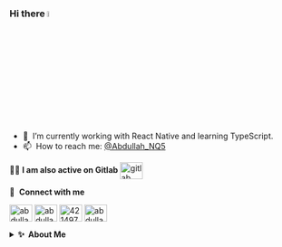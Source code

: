 ### Hi there <a href="https://www.linkedin.com/in/abdullah-qureshi5/"><img src="https://media.giphy.com/media/hvRJCLFzcasrR4ia7z/giphy.gif" width="5%"></a>

<!-- - 🔭 &nbsp;I’m currently working on something cool :wink: -->
- 🌱 &nbsp;I’m currently working with React Native and learning TypeScript. 
- 📫 &nbsp;How to reach me: [@Abdullah_NQ5](https://twitter.com/Abdullah_NQ5) 
<!-- - 👨‍💻 &nbsp;Read more about my projects at [abdullahqureshi.com](https://www.abdullahqureshi.com/#portfolio) -->
<!-- - ⚡ &nbsp;Fun fact: I :heart: :dog:s and Xbox Gaming (GamerTag: [GKRXtreme](https://account.xbox.com/en-us/profile?gamertag=GKRXtreme)) -->


🤹‍♂️ **I am also active on Gitlab**
<a href="https://gitlab.com/abdullahqureshi5" target="blank"><img align="center" src="https://about.gitlab.com/images/press/logo/wm.svg" alt="gitlab" height="30" width="40" /></a>


🔗 &nbsp;**Connect with me**
<p align="left">
<a href="https://twitter.com/Abdullah_NQ5" target="blank"><img align="center" src="https://raw.githubusercontent.com/rahuldkjain/github-profile-readme-generator/master/src/images/icons/Social/twitter.svg" alt="abdullahqureshi" height="30" width="40" /></a>
<a href="https://www.linkedin.com/in/abdullah-qureshi5/" target="blank"><img align="center" src="https://raw.githubusercontent.com/rahuldkjain/github-profile-readme-generator/master/src/images/icons/Social/linked-in-alt.svg" alt="abdullahqureshi" height="30" width="40" /></a>
<a href="https://stackoverflow.com/users/13569876/" target="blank"><img align="center" src="https://raw.githubusercontent.com/rahuldkjain/github-profile-readme-generator/master/src/images/icons/Social/stack-overflow.svg" alt="4214976" height="30" width="40" /></a>
<a href="https://www.instagram.com/najam5/" target="blank"><img align="center" src="https://raw.githubusercontent.com/rahuldkjain/github-profile-readme-generator/master/src/images/icons/Social/instagram.svg" alt="abdullahqureshi" height="30" width="40" /></a>


<details>
  <summary><b>✨&nbsp;&nbsp;About&nbsp;Me</b></summary>
  <br/>

I am a React Native Engineer with a passion for UX design, I am slowly transitioning to UX design from a passionate hobby to full time deal with development as a hobby. 

</details> 




